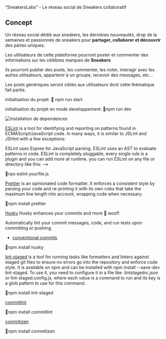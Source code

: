 “SneakersLabs” - Le réseau social de Sneakers collaboratif

## Concept

Un réseau social dédié aux sneakers, les dernières nouveautés, drop de la semaines et passionnés de sneakers pour **partager, collaborer et découvrir** des paires uniques.

Les utilisateurs de cette plateforme pourront poster et commenter des informations sur les célèbres marques de **Sneakers**

Ils pourront publier des posts, les commenter, les noter, interagir avec les autres utilisateurs, appartenir à un groupe, recevoir des messages, etc… 

Les posts génériques seront ciblés aux utilisateurs dont cette thématique fait partie.


initialisation du projet:
📁 npm run start

initialisation du projet en mode developpement:
📁npm run dev

![installation de dependences](https://imgs.search.brave.com/bNsXFV44k64n6rx6BY2MpBSnI5NTagTTzLVcqn1WJI8/rs:fit:860:0:0:0/g:ce/aHR0cHM6Ly9zdGF0/aWMtMDAuaWNvbmR1/Y2suY29tL2Fzc2V0/cy4wMC9ucG0tMi1p/Y29uLTIyOHgyNTYt/aHlsZ3l6YWYucG5n)


[ESLint](https://www.npmjs.com/package/eslint) is a tool for identifying and reporting on patterns found in ECMAScript/JavaScript code. In many ways, it is similar to JSLint and JSHint with a few exceptions:

ESLint uses Espree for JavaScript parsing.
ESLint uses an AST to evaluate patterns in code.
ESLint is completely pluggable, every single rule is a plugin and you can add more at runtime.
you can run ESLint on any file or directory like this: -->

📁npx eslint yourfile.js

 [ Prettier](https://www.npmjs.com/package/prettier) is an opinionated code formatter. It enforces a consistent style by parsing your code and re-printing it with its own rules that take the maximum line length into account, wrapping code when necessary.

📁npm install prettier

[Husky](https://www.codeheroes.fr/2021/10/11/git-lutilisation-des-hooks-avec-husky/) Husky enhances your commits and more 🐶 woof!

Automatically lint your commit messages, code, and run tests upon committing or pushing.

- [conventional commits](https://www.conventionalcommits.org/en/v1.0.0/)

📁npm install husky

[lint-staged](https://www.npmjs.com/package/lint-staged) is a tool for running tasks like formatters and linters against staged git files to ensure no errors go into the repository and enforce code style.
 It is available on npm and can be installed with npm install --save-dev lint-staged.
 To use it, you need to configure it in a file like .lintstagedrc.json or lint-staged.config.js, where each value is a command to run and its key is a glob pattern to use for this command.

📁npm install lint-staged

[commitlint](https://comprendre-git.com/fr/automatisation/git-hooks-et-commitlint/)

📁npm install commitlint


[commitizen](https://commitizen.github.io/cz-cli/)

📁npm install commitizen







